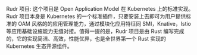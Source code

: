 Rudr 项目: 这个项目是 Open Application Model 在 Kubernetes 上的标准实现。Rudr 项目本身是 Kubernetes 的一个标准插件，只要安装上去即可为用户提供标准的 OAM 风格的的应用管理能力，通过模块化应用特征同 SMI，Knative，Istio 等应用基础设施能力无缝对接。值得一提的是，Rudr 项目是由 Rust 编写完成的，它的实现简洁、高效，性能优异，也是全世界第一个 Rust 实现的 Kubernetes 生态开源组件。
